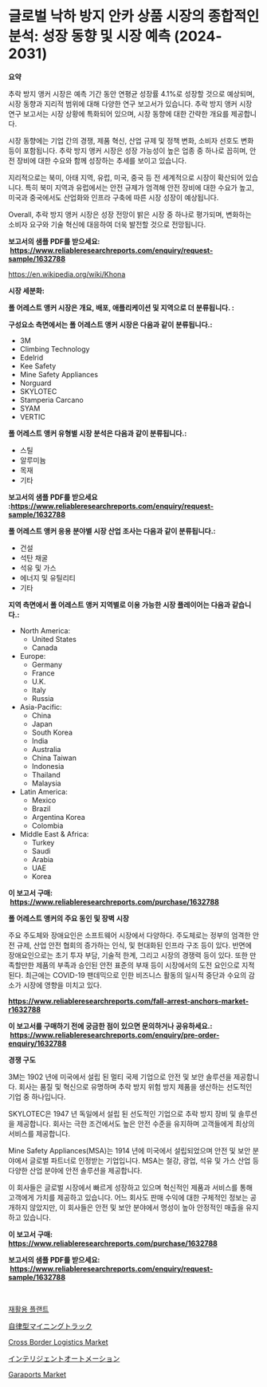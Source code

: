 <p><h1>글로벌 낙하 방지 안카 상품 시장의 종합적인 분석: 성장 동향 및 시장 예측 (2024-2031)</h1></p><p><strong>요약</strong></p>
<p><p>추락 방지 앵커 시장은 예측 기간 동안 연평균 성장률 4.1%로 성장할 것으로 예상되며, 시장 동향과 지리적 범위에 대해 다양한 연구 보고서가 있습니다. 추락 방지 앵커 시장 연구 보고서는 시장 상황에 특화되어 있으며, 시장 동향에 대한 간략한 개요를 제공합니다. </p><p>시장 동향에는 기업 간의 경쟁, 제품 혁신, 산업 규제 및 정책 변화, 소비자 선호도 변화 등이 포함됩니다. 추락 방지 앵커 시장은 성장 가능성이 높은 업종 중 하나로 꼽히며, 안전 장비에 대한 수요와 함께 성장하는 추세를 보이고 있습니다.</p><p>지리적으로는 북미, 아태 지역, 유럽, 미국, 중국 등 전 세계적으로 시장이 확산되어 있습니다. 특히 북미 지역과 유럽에서는 안전 규제가 엄격해 안전 장비에 대한 수요가 높고, 미국과 중국에서도 산업화와 인프라 구축에 따른 시장 성장이 예상됩니다.</p><p>Overall, 추락 방지 앵커 시장은 성장 전망이 밝은 시장 중 하나로 평가되며, 변화하는 소비자 요구와 기술 혁신에 대응하여 더욱 발전할 것으로 전망됩니다.</p></p>
<p><strong>보고서의 샘플 PDF를 받으세요: &nbsp;<a href="https://www.reliableresearchreports.com/enquiry/request-sample/1632788">https://www.reliableresearchreports.com/enquiry/request-sample/1632788</a></strong></p>
<p><a href="https://en.wikipedia.org/wiki/Khona">https://en.wikipedia.org/wiki/Khona</a></p>
<p><strong>시장 세분화:</strong></p>
<p><strong> 폴 어레스트 앵커 시장은 개요, 배포, 애플리케이션 및 지역으로 더 분류됩니다. :</strong></p>
<p><strong>구성요소 측면에서는 폴 어레스트 앵커 시장은 다음과 같이 분류됩니다.:</strong></p>
<p><ul><li>3M</li><li>Climbing Technology</li><li>Edelrid</li><li>Kee Safety</li><li>Mine Safety Appliances</li><li>Norguard</li><li>SKYLOTEC</li><li>Stamperia Carcano</li><li>SYAM</li><li>VERTIC</li></ul></p>
<p><strong> 폴 어레스트 앵커 유형별 시장 분석은 다음과 같이 분류됩니다.:</strong></p>
<p><ul><li>스틸</li><li>알루미늄</li><li>목재</li><li>기타</li></ul></p>
<p><strong>보고서의 샘플 PDF를 받으세요 :<a href="https://www.reliableresearchreports.com/enquiry/request-sample/1632788">https://www.reliableresearchreports.com/enquiry/request-sample/1632788</a></strong></p>
<p><strong> 폴 어레스트 앵커 응용 분야별 시장 산업 조사는 다음과 같이 분류됩니다.:</strong></p>
<p><ul><li>건설</li><li>석탄 채굴</li><li>석유 및 가스</li><li>에너지 및 유틸리티</li><li>기타</li></ul></p>
<p><strong>지역 측면에서 폴 어레스트 앵커 지역별로 이용 가능한 시장 플레이어는 다음과 같습니다.:</strong></p>
<p><ul>
    <li>
        North America:
        <ul>
            <li>United States</li>
            <li>Canada</li>
        </ul>
    </li>
    <li>
        Europe:
        <ul>
            <li>Germany</li>
            <li>France</li>
            <li>U.K.</li>
            <li>Italy</li>
            <li>Russia</li>
        </ul>
    </li>
    <li>
        Asia-Pacific:
        <ul>
            <li>China</li>
            <li>Japan</li>
            <li>South Korea</li>
            <li>India</li>
            <li>Australia</li>
            <li>China Taiwan</li>
            <li>Indonesia</li>
            <li>Thailand</li>
            <li>Malaysia</li>
        </ul>
    </li>
    <li>
        Latin America:
        <ul>
            <li>Mexico</li>
            <li>Brazil</li>
            <li>Argentina Korea</li>
            <li>Colombia</li>
        </ul>
    </li>
    <li>
        Middle East & Africa:
        <ul>
            <li>Turkey</li>
            <li>Saudi</li>
            <li>Arabia</li>
            <li>UAE</li>
            <li>Korea</li>
        </ul>
    </li>
    </ul></p>
<p><strong>이 보고서 구매: &nbsp;<a href="https://www.reliableresearchreports.com/purchase/1632788">https://www.reliableresearchreports.com/purchase/1632788</a></strong></p>
<p><strong>폴 어레스트 앵커의 주요 동인 및 장벽 시장</strong></p>
<p><p>주요 주도체와 장애요인은 소프트웨어 시장에서 다양하다. 주도체로는 정부의 엄격한 안전 규제, 산업 안전 협회의 증가하는 인식, 및 현대화된 인프라 구조 등이 있다. 반면에 장애요인으로는 초기 투자 부담, 기술적 한계, 그리고 시장의 경쟁력 등이 있다. 또한 만족할만한 제품의 부족과 승인된 안전 표준의 부재 등이 시장에서의 도전 요인으로 지적된다. 최근에는 COVID-19 팬데믹으로 인한 비즈니스 활동의 일시적 중단과 수요의 감소가 시장에 영향을 미치고 있다.</p></p>
<p><strong><a href="https://www.reliableresearchreports.com/fall-arrest-anchors-market-r1632788">https://www.reliableresearchreports.com/fall-arrest-anchors-market-r1632788</a></strong></p>
<p><strong>이 보고서를 구매하기 전에 궁금한 점이 있으면 문의하거나 공유하세요.: &nbsp;<a href="https://www.reliableresearchreports.com/enquiry/pre-order-enquiry/1632788">https://www.reliableresearchreports.com/enquiry/pre-order-enquiry/1632788</a></strong></p>
<p><strong>경쟁 구도</strong></p>
<p><p>3M는 1902 년에 미국에서 설립 된 멀티 국제 기업으로 안전 및 보안 솔루션을 제공합니다. 회사는 품질 및 혁신으로 유명하며 추락 방지 위험 방지 제품을 생산하는 선도적인 기업 중 하나입니다.</p><p>SKYLOTEC은 1947 년 독일에서 설립 된 선도적인 기업으로 추락 방지 장비 및 솔루션을 제공합니다. 회사는 극한 조건에서도 높은 안전 수준을 유지하며 고객들에게 최상의 서비스를 제공합니다.</p><p>Mine Safety Appliances(MSA)는 1914 년에 미국에서 설립되었으며 안전 및 보안 분야에서 글로벌 파트너로 인정받는 기업입니다. MSA는 철강, 광업, 석유 및 가스 산업 등 다양한 산업 분야에 안전 솔루션을 제공합니다.</p><p>이 회사들은 글로벌 시장에서 빠르게 성장하고 있으며 혁신적인 제품과 서비스를 통해 고객에게 가치를 제공하고 있습니다. 어느 회사도 판매 수익에 대한 구체적인 정보는 공개하지 않았지만, 이 회사들은 안전 및 보안 분야에서 명성이 높아 안정적인 매출을 유지하고 있습니다.</p></p>
<p><strong>이 보고서 구매: &nbsp; <a href="https://www.reliableresearchreports.com/purchase/1632788">https://www.reliableresearchreports.com/purchase/1632788</a></strong></p>
<p><strong>보고서의 샘플 PDF를 받으세요: &nbsp;<a href="https://www.reliableresearchreports.com/enquiry/request-sample/1632788">https://www.reliableresearchreports.com/enquiry/request-sample/1632788</a></strong><strong></strong></p>
<p>&nbsp;</p>
<p><p><a href="https://github.com/shampaakter36/Market-Research-Report-List-2/blob/main/204460657987.md">재활용 플랜트</a></p><p><a href="https://github.com/TerrellConn/Market-Research-Report-List-2/blob/main/710294645742.md">自律型マイニングトラック</a></p><p><a href="https://github.com/eliasMan59/Market-Research-Report-List-1/blob/main/cross-border-logistics-market.md">Cross Border Logistics Market</a></p><p><a href="https://github.com/schmahlson/Market-Research-Report-List-3/blob/main/673743045741.md">インテリジェントオートメーション</a></p><p><a href="https://issuu.com/reportprime-2/docs/garaports-market-size-2030.pptx">Garaports Market</a></p></p>